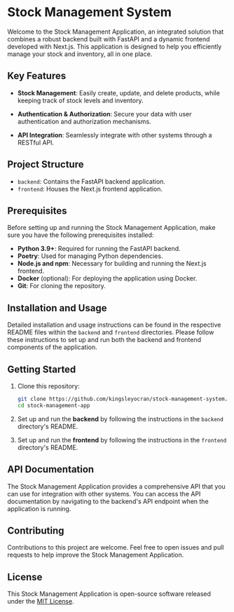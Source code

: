 # Stock Management System

Welcome to the Stock Management Application, an integrated solution that combines a robust backend built with FastAPI and a dynamic frontend developed with Next.js. This application is designed to help you efficiently manage your stock and inventory, all in one place.

## Key Features

- **Stock Management**: Easily create, update, and delete products, while keeping track of stock levels and inventory.

- **Authentication & Authorization**: Secure your data with user authentication and authorization mechanisms.

- **API Integration**: Seamlessly integrate with other systems through a RESTful API.

## Project Structure
- `backend`: Contains the FastAPI backend application.
- `frontend`: Houses the Next.js frontend application.

## Prerequisites

Before setting up and running the Stock Management Application, make sure you have the following prerequisites installed:

- **Python 3.9+**: Required for running the FastAPI backend.
- **Poetry**: Used for managing Python dependencies.
- **Node.js and npm**: Necessary for building and running the Next.js frontend.
- **Docker** (optional): For deploying the application using Docker.
- **Git**: For cloning the repository.

## Installation and Usage

Detailed installation and usage instructions can be found in the respective README files within the `backend` and `frontend` directories. Please follow these instructions to set up and run both the backend and frontend components of the application.

## Getting Started

1. Clone this repository:

   ```bash
   git clone https://github.com/kingsleyocran/stock-management-system.git
   cd stock-management-app
   ```

2. Set up and run the **backend** by following the instructions in the `backend` directory's README.

3. Set up and run the **frontend** by following the instructions in the `frontend` directory's README.

## API Documentation

The Stock Management Application provides a comprehensive API that you can use for integration with other systems. You can access the API documentation by navigating to the backend's API endpoint when the application is running.

## Contributing

Contributions to this project are welcome. Feel free to open issues and pull requests to help improve the Stock Management Application.

## License

This Stock Management Application is open-source software released under the [MIT License](LICENSE).